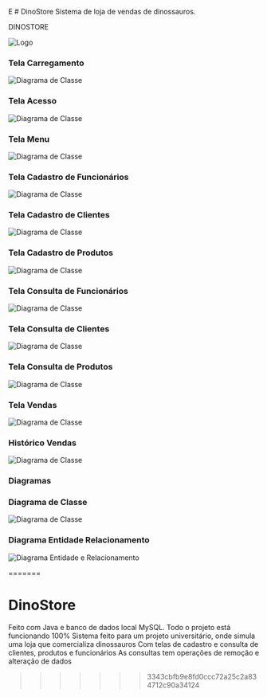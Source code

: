 E
﻿# DinoStore
Sistema de loja de vendas de dinossauros.

DINOSTORE

![Logo](https://github.com/juniorperon/DinoStore/blob/main/src/lojadino/Imagens/logo_dino.png)


### Tela Carregamento

![Diagrama de Classe](https://github.com/juniorperon/DinoStore/blob/main/carregamento.PNG)

### Tela Acesso

![Diagrama de Classe](https://github.com/juniorperon/DinoStore/blob/main/acessoprint.PNG)

### Tela Menu

![Diagrama de Classe](https://github.com/juniorperon/DinoStore/blob/main/menuprint.PNG)

### Tela Cadastro de Funcionários

![Diagrama de Classe](https://github.com/juniorperon/DinoStore/blob/main/cadastrofuncionarioprint.PNG)

### Tela Cadastro de Clientes

![Diagrama de Classe](https://github.com/juniorperon/DinoStore/blob/main/cadastroclienteprint.PNG)

### Tela Cadastro de Produtos

![Diagrama de Classe](https://github.com/juniorperon/DinoStore/blob/main/cadastroprodutoprint.PNG)

### Tela Consulta de Funcionários

![Diagrama de Classe](https://github.com/juniorperon/DinoStore/blob/main/consultafuncionarioprint.PNG)

### Tela Consulta de Clientes

![Diagrama de Classe](https://github.com/juniorperon/DinoStore/blob/main/consultaclientesprint.PNG)

### Tela Consulta de Produtos

![Diagrama de Classe](https://github.com/juniorperon/DinoStore/blob/main/consultaprodutosprint.PNG)

### Tela Vendas

![Diagrama de Classe](https://github.com/juniorperon/DinoStore/blob/main/detalhevendaprint.PNG)

### Histórico Vendas

![Diagrama de Classe](https://github.com/juniorperon/DinoStore/blob/main/historicovendaprint.PNG)


### Diagramas


### Diagrama de Classe

![Diagrama de Classe](https://github.com/juniorperon/DinoStore/blob/main/Diagrama%20de%20Classe%20-%20DinoStore.png)


### Diagrama Entidade Relacionamento

![Diagrama Entidade e Relacionamento](https://github.com/juniorperon/DinoStore/blob/main/DER%20-%20DinoStore.png)


=======
# DinoStore

Feito com Java e banco de dados local MySQL.
Todo o projeto está funcionando 100%
Sistema feito para um projeto universitário, onde simula uma loja que comercializa dinossauros
Com telas de cadastro e consulta de clientes, produtos e funcionários
As consultas tem operações de remoção e alteração de dados
>>>>>>> 3343cbfb9e8fd0ccc72a25c2a834712c90a34124
